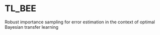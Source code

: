 # TL_BEE
Robust importance sampling for error estimation in the context of optimal Bayesian transfer learning
